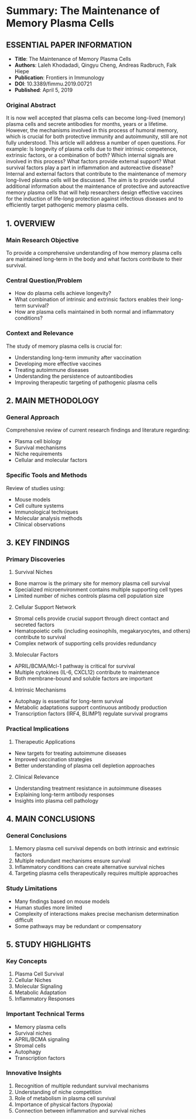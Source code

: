# Summary: The Maintenance of Memory Plasma Cells

## ESSENTIAL PAPER INFORMATION
- **Title**: The Maintenance of Memory Plasma Cells
- **Authors**: Laleh Khodadadi, Qingyu Cheng, Andreas Radbruch, Falk Hiepe
- **Publication**: Frontiers in Immunology
- **DOI**: 10.3389/fimmu.2019.00721
- **Published**: April 5, 2019

### Original Abstract
It is now well accepted that plasma cells can become long-lived (memory) plasma cells and secrete antibodies for months, years or a lifetime. However, the mechanisms involved in this process of humoral memory, which is crucial for both protective immunity and autoimmunity, still are not fully understood. This article will address a number of open questions. For example: Is longevity of plasma cells due to their intrinsic competence, extrinsic factors, or a combination of both? Which internal signals are involved in this process? What factors provide external support? What survival factors play a part in inflammation and autoreactive disease? Internal and external factors that contribute to the maintenance of memory long-lived plasma cells will be discussed. The aim is to provide useful additional information about the maintenance of protective and autoreactive memory plasma cells that will help researchers design effective vaccines for the induction of life-long protection against infectious diseases and to efficiently target pathogenic memory plasma cells.

## 1. OVERVIEW
### Main Research Objective
To provide a comprehensive understanding of how memory plasma cells are maintained long-term in the body and what factors contribute to their survival.

### Central Question/Problem
- How do plasma cells achieve longevity?
- What combination of intrinsic and extrinsic factors enables their long-term survival?
- How are plasma cells maintained in both normal and inflammatory conditions?

### Context and Relevance
The study of memory plasma cells is crucial for:
- Understanding long-term immunity after vaccination
- Developing more effective vaccines
- Treating autoimmune diseases
- Understanding the persistence of autoantibodies
- Improving therapeutic targeting of pathogenic plasma cells

## 2. MAIN METHODOLOGY
### General Approach
Comprehensive review of current research findings and literature regarding:
- Plasma cell biology
- Survival mechanisms
- Niche requirements
- Cellular and molecular factors

### Specific Tools and Methods
Review of studies using:
- Mouse models
- Cell culture systems
- Immunological techniques
- Molecular analysis methods
- Clinical observations

## 3. KEY FINDINGS
### Primary Discoveries
1. Survival Niches
- Bone marrow is the primary site for memory plasma cell survival
- Specialized microenvironment contains multiple supporting cell types
- Limited number of niches controls plasma cell population size

2. Cellular Support Network
- Stromal cells provide crucial support through direct contact and secreted factors
- Hematopoietic cells (including eosinophils, megakaryocytes, and others) contribute to survival
- Complex network of supporting cells provides redundancy

3. Molecular Factors
- APRIL/BCMA/Mcl-1 pathway is critical for survival
- Multiple cytokines (IL-6, CXCL12) contribute to maintenance
- Both membrane-bound and soluble factors are important

4. Intrinsic Mechanisms
- Autophagy is essential for long-term survival
- Metabolic adaptations support continuous antibody production
- Transcription factors (IRF4, BLIMP1) regulate survival programs

### Practical Implications
1. Therapeutic Applications
- New targets for treating autoimmune diseases
- Improved vaccination strategies
- Better understanding of plasma cell depletion approaches

2. Clinical Relevance
- Understanding treatment resistance in autoimmune diseases
- Explaining long-term antibody responses
- Insights into plasma cell pathology

## 4. MAIN CONCLUSIONS
### General Conclusions
1. Memory plasma cell survival depends on both intrinsic and extrinsic factors
2. Multiple redundant mechanisms ensure survival
3. Inflammatory conditions can create alternative survival niches
4. Targeting plasma cells therapeutically requires multiple approaches

### Study Limitations
- Many findings based on mouse models
- Human studies more limited
- Complexity of interactions makes precise mechanism determination difficult
- Some pathways may be redundant or compensatory

## 5. STUDY HIGHLIGHTS
### Key Concepts
1. Plasma Cell Survival
2. Cellular Niches
3. Molecular Signaling
4. Metabolic Adaptation
5. Inflammatory Responses

### Important Technical Terms
- Memory plasma cells
- Survival niches
- APRIL/BCMA signaling
- Stromal cells
- Autophagy
- Transcription factors

### Innovative Insights
1. Recognition of multiple redundant survival mechanisms
2. Understanding of niche competition
3. Role of metabolism in plasma cell survival
4. Importance of physical factors (hypoxia)
5. Connection between inflammation and survival niches